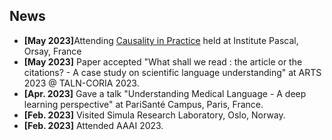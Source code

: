 ## News

<ul>
<li><strong>[May 2023]</strong>Attending <a href="https://quarter-on-causality.github.io/practice/">Causality in Practice</a> held at Institute Pascal, Orsay, France</li>
<li><strong>[May 2023]</strong> Paper accepted "What shall we read : the article or the citations? - A case study on scientific language understanding" at ARTS 2023 @ TALN-CORIA 2023.</li>
<li><strong>[Apr. 2023]</strong> Gave a talk "Understanding Medical Language - A deep learning perspective" at PariSanté Campus, Paris, France.</li>
<li><strong>[Feb. 2023]</strong> Visited Simula Research Laboratory, Oslo, Norway.</li>
<li><strong>[Feb. 2023]</strong> Attended AAAI 2023.</li>
</ul>

